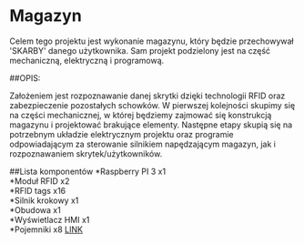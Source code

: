 # Magazyn
Celem tego projektu jest wykonanie magazynu, który będzie przechowywał 'SKARBY' danego użytkownika. Sam projekt podzielony jest na część mechaniczną, elektryczną i programową.


##OPIS:

Założeniem jest rozpoznawanie danej skrytki dzięki technologii RFID oraz zabezpieczenie pozostałych schowków.
W pierwszej kolejności skupimy się na części mechanicznej, w której będziemy zajmować się konstrukcją magazynu i projektować brakujące elementy.
Następne etapy skupią się na potrzebnym układzie elektrycznym projektu oraz programie odpowiadającym za sterowanie silnikiem napędzającym magazyn, jak i rozpoznawaniem skrytek/użytkowników.

##Lista komponentów
*Raspberry PI 3 x1 <br>
*Moduł RFID x2 <br>
*RFID tags x16 <br>
*Silnik krokowy x1 <br>
*Obudowa x1 <br>
*Wyświetlacz HMI x1 <br>
*Pojemniki x8 [LINK](https://botland.com.pl/skrzynki-i-organizery/22368-kuweta-warsztatowa-kbis10-do-tablicy-narzedziowej-binner-board-kistenberg-5905197287294.html) <br>




